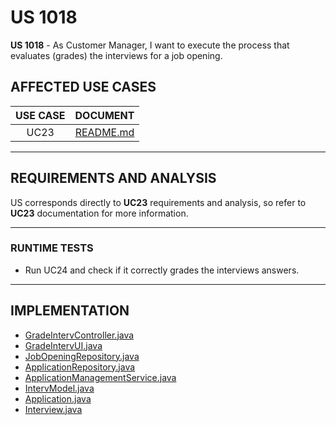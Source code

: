 # US 1018

**US 1018** - As Customer Manager, I want to execute the process that evaluates (grades) the interviews for a job opening.

## AFFECTED USE CASES

| USE CASE |               DOCUMENT               |
|:--------:|:------------------------------------:|
|   UC23   | [README.md](..%2F..%2Fuc%2Fuc24%2FREADME.md) |

---

## REQUIREMENTS AND ANALYSIS

US corresponds directly to **UC23** requirements and analysis, so refer to **UC23** documentation for more information.

---
### RUNTIME TESTS

- Run UC24 and check if it correctly grades the interviews answers.

---

## IMPLEMENTATION

- [GradeIntervController.java](../../../../jobs4u.backoffice/src/main/java/application/use_cases/grade_interv_answers/GradeIntervController.java)
- [GradeIntervUI.java](../../../../jobs4u.backoffice/src/main/java/application/use_cases/grade_interv_answers/GradeIntervUI.java)
- [JobOpeningRepository.java](../../../../jobs4u.backoffice/src/main/java/jobOpening/JobOpeningRepository.java)
- [ApplicationRepository.java](../../../../jobs4u.backoffice/src/main/java/application/ApplicationRepository.java)
- [ApplicationManagementService.java](../../../../jobs4u.backoffice/src/main/java/application/ApplicationManagementService.java)
- [IntervModel.java](../../../../jobs4u.utils/src/main/java/requirem_specs/IntervModel.java)
- [Application.java](../../../../jobs4u.backoffice/src/main/java/application/domain/Application.java)
- [Interview.java](../../../../jobs4u.backoffice/src/main/java/application/domain/Interview.java)

